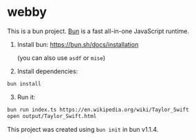 # webby

This is a bun project. [Bun](https://bun.sh) is a fast all-in-one JavaScript runtime.

1. Install bun: https://bun.sh/docs/installation

   (you can also use `asdf` or `mise`)

2. Install dependencies:

```bash
bun install
```

3. Run it:

```bash
bun run index.ts https://en.wikipedia.org/wiki/Taylor_Swift
open output/Taylor_Swift.html
```

This project was created using `bun init` in bun v1.1.4. 
